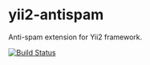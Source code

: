 # yii2-antispam
Anti-spam extension for Yii2 framework.

[![Build Status](https://travis-ci.org/CleanTalk/yii2-antispam.svg)](https://travis-ci.org/cleantalk/yii2-antispam)